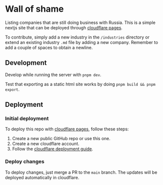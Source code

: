 # Wall of shame

Listing companies that are still doing business with Russia. This is a
simple nextjs site that can be deployed through 
[cloudflare pages](https://developers.cloudflare.com/pages/framework-guides/deploy-a-nextjs-site/).

To contribute, simply add a new industry in the `/industries` directory
or extend an existing industry `.md` file by adding a new company. Remember
to add a couple of spaces to obtain a newline.

## Development

Develop while running the server with `pnpm dev`.

Test that exporting as a static html site works by doing
`pnpm build && pnpm export`.

## Deployment

### Initial deployment

To deploy this repo with [cloudflare pages](https://developers.cloudflare.com/pages/framework-guides/deploy-a-nextjs-site/), follow these steps:

  1. Create a new public GitHub repo or use this one.
  2. Create a new cloudflare account.
  3. Follow the [cloudflare deployment guide](https://developers.cloudflare.com/pages/framework-guides/deploy-a-nextjs-site/#deploying-with-cloudflare-pages).

### Deploy changes

To deploy changes, just merge a PR to the `main` branch. The updates will be deployed automatically in cloudflare.
